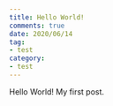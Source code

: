 ```yaml
---
title: Hello World!
comments: true
date: 2020/06/14
tag:
- test
category:
- test
---
```


Hello World!
My first post.